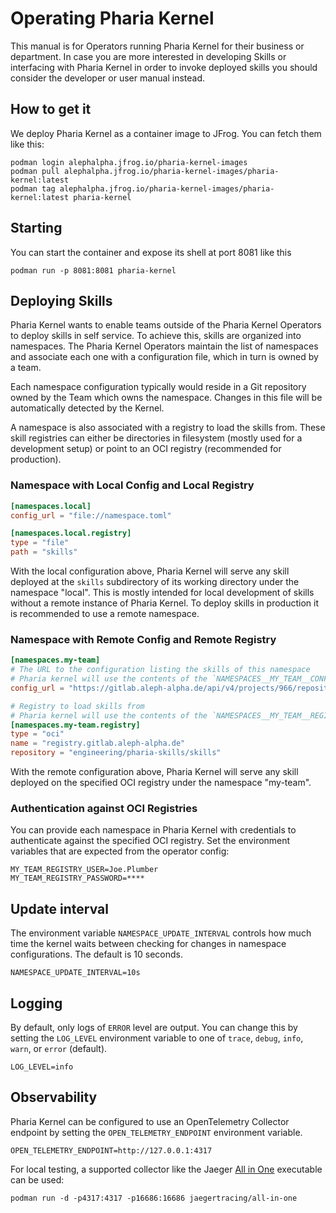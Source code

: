 # Operating Pharia Kernel

This manual is for Operators running Pharia Kernel for their business or department. In case you are more interested in developing Skills or interfacing with Pharia Kernel in order to invoke deployed skills you should consider the developer or user manual instead.

## How to get it

We deploy Pharia Kernel as a container image to JFrog. You can fetch them like this:

```shell
podman login alephalpha.jfrog.io/pharia-kernel-images
podman pull alephalpha.jfrog.io/pharia-kernel-images/pharia-kernel:latest
podman tag alephalpha.jfrog.io/pharia-kernel-images/pharia-kernel:latest pharia-kernel
```

## Starting

You can start the container and expose its shell at port 8081 like this

```shell
podman run -p 8081:8081 pharia-kernel
```

## Deploying Skills

Pharia Kernel wants to enable teams outside of the Pharia Kernel Operators to deploy skills in self service. To achieve this, skills are organized into namespaces. The Pharia Kernel Operators maintain the list of namespaces and associate each one with a configuration file, which in turn is owned by a team.

Each namespace configuration typically would reside in a Git repository owned by the Team which owns the namespace. Changes in this file will be automatically detected by the Kernel.

A namespace is also associated with a registry to load the skills from. These skill registries can either be directories in filesystem (mostly used for a development setup) or point to an OCI registry (recommended for production).

### Namespace with Local Config and Local Registry

```toml
[namespaces.local]
config_url = "file://namespace.toml"

[namespaces.local.registry]
type = "file"
path = "skills"
```

With the local configuration above, Pharia Kernel will serve any skill deployed at the `skills` subdirectory of its working directory under the namespace "local". This is mostly intended for local development of skills without a remote instance of Pharia Kernel. To deploy skills in production it is recommended to use a remote namespace.

### Namespace with Remote Config and Remote Registry

```toml
[namespaces.my-team]
# The URL to the configuration listing the skills of this namespace
# Pharia kernel will use the contents of the `NAMESPACES__MY_TEAM__CONFIG_ACCESS_TOKEN` environment variable to access (authorize) the config
config_url = "https://gitlab.aleph-alpha.de/api/v4/projects/966/repository/files/config.toml/raw?ref=main"

# Registry to load skills from
# Pharia kernel will use the contents of the `NAMESPACES__MY_TEAM__REGISTRY__USER` and `NAMESPACES__MY_TEAM__REGISTRY__PASSWORD` environment variables to access (authorize) the registry
[namespaces.my-team.registry]
type = "oci"
name = "registry.gitlab.aleph-alpha.de"
repository = "engineering/pharia-skills/skills"
```

With the remote configuration above, Pharia Kernel will serve any skill deployed on the specified OCI registry under the namespace "my-team".

### Authentication against OCI Registries

You can provide each namespace in Pharia Kernel with credentials to authenticate against the specified OCI registry. Set the environment variables that are expected from the operator config:

```shell
MY_TEAM_REGISTRY_USER=Joe.Plumber
MY_TEAM_REGISTRY_PASSWORD=****
```

## Update interval

The environment variable `NAMESPACE_UPDATE_INTERVAL` controls how much time the kernel waits between checking for changes in namespace configurations. The default is 10 seconds.

```shell
NAMESPACE_UPDATE_INTERVAL=10s
```

## Logging

By default, only logs of `ERROR` level are output. You can change this by setting the `LOG_LEVEL` environment variable to one of `trace`, `debug`, `info`, `warn`, or `error` (default).

```shell
LOG_LEVEL=info
```

## Observability

Pharia Kernel can be configured to use an OpenTelemetry Collector endpoint by setting the `OPEN_TELEMETRY_ENDPOINT` environment variable.

```shell
OPEN_TELEMETRY_ENDPOINT=http://127.0.0.1:4317
```

For local testing, a supported collector like the Jaeger [All in One](https://www.jaegertracing.io/docs/1.60/getting-started/#all-in-one) executable can be used:

```shell
podman run -d -p4317:4317 -p16686:16686 jaegertracing/all-in-one
```
